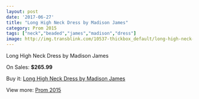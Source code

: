 ```yaml
---
layout: post
date: '2017-06-27'
title: "Long High Neck Dress by Madison James"
category: Prom 2015
tags: ["neck","beaded","james","madison","dress"]
image: http://img.transblink.com/10537-thickbox_default/long-high-neck-dress-by-madison-james.jpg
---
```

Long High Neck Dress by Madison James

On Sales: **$265.99**
<a href="https://www.transblink.com/en/prom-2015/3422-long-high-neck-dress-by-madison-james.html"><amp-img layout="responsive" width="600" height="600" src="//img.transblink.com/10537-thickbox_default/long-high-neck-dress-by-madison-james.jpg" alt="Long High Neck Dress by Madison James 0" /></a>
<a href="https://www.transblink.com/en/prom-2015/3422-long-high-neck-dress-by-madison-james.html"><amp-img layout="responsive" width="600" height="600" src="//img.transblink.com/10538-thickbox_default/long-high-neck-dress-by-madison-james.jpg" alt="Long High Neck Dress by Madison James 1" /></a>

Buy it: [Long High Neck Dress by Madison James](https://www.transblink.com/en/prom-2015/3422-long-high-neck-dress-by-madison-james.html "Long High Neck Dress by Madison James")

View more: [Prom 2015](https://www.transblink.com/en/10-prom-2015 "Prom 2015")